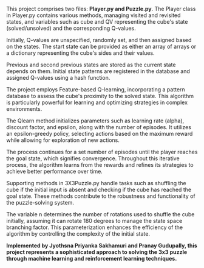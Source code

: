This project comprises two files: **Player.py and Puzzle.py**. 
The Player class in Player.py contains various methods, managing visited and revisited states, and variables such as cube and QV representing the cube's state (solved/unsolved) and the corresponding Q-values.

Initially, Q-values are unspecified, randomly set, and then assigned based on the states. The start state can be provided as either an array of arrays or a dictionary representing the cube's sides and their values.

Previous and second previous states are stored as the current state depends on them. Initial state patterns are registered in the database and assigned Q-values using a hash function.

The project employs Feature-based Q-learning, incorporating a pattern database to assess the cube's proximity to the solved state. This algorithm is particularly powerful for learning and optimizing strategies in complex environments.

The Qlearn method initializes parameters such as learning rate (alpha), discount factor, and epsilon, along with the number of episodes. It utilizes an epsilon-greedy policy, selecting actions based on the maximum reward while allowing for exploration of new actions.

The process continues for a set number of episodes until the player reaches the goal state, which signifies convergence. Throughout this iterative process, the algorithm learns from the rewards and refines its strategies to achieve better performance over time.

Supporting methods in 3X3Puzzle.py handle tasks such as shuffling the cube if the initial input is absent and checking if the cube has reached the goal state. These methods contribute to the robustness and functionality of the puzzle-solving system.

The variable n determines the number of rotations used to shuffle the cube initially, assuming it can rotate 180 degrees to manage the state space branching factor. This parameterization enhances the efficiency of the algorithm by controlling the complexity of the initial state.

**Implemented by Jyothsna Priyanka Sakhamuri and Pranay Gudupally, this project represents a sophisticated approach to solving the 3x3 puzzle through machine learning and reinforcement learning techniques.**
